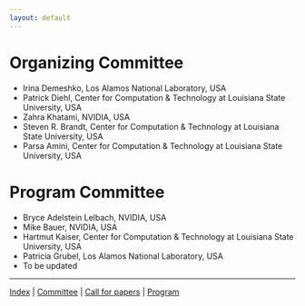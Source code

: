 ```yaml
---
layout: default
---
```


# Organizing Committee

* Irina Demeshko, Los Alamos National Laboratory, USA
* Patrick Diehl, Center for Computation & Technology at Louisiana State University, USA
* Zahra Khatami, NVIDIA, USA
* Steven R. Brandt, Center for Computation & Technology at Louisiana State University, USA
* Parsa Amini, Center for Computation & Technology at Louisiana State University, USA

# Program Committee 

* Bryce Adelstein Lelbach, NVIDIA, USA
* Mike Bauer, NVIDIA, USA
* Hartmut Kaiser, Center for Computation & Technology at Louisiana State University, USA
* Patricia Grubel, Los Alamos National Laboratory, USA 
* To be updated

---

[Index](index) | [Committee](committee) | [Call for papers](call-for-papers) | [Program](program)
